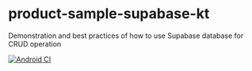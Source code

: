 # product-sample-supabase-kt
Demonstration and best practices of how to use Supabase database for CRUD operation

[![Android CI](https://github.com/hieuwu/product-sample-supabase-kt/actions/workflows/app-build.yml/badge.svg)](https://github.com/hieuwu/product-sample-supabase-kt/actions/workflows/app-build.yml)
